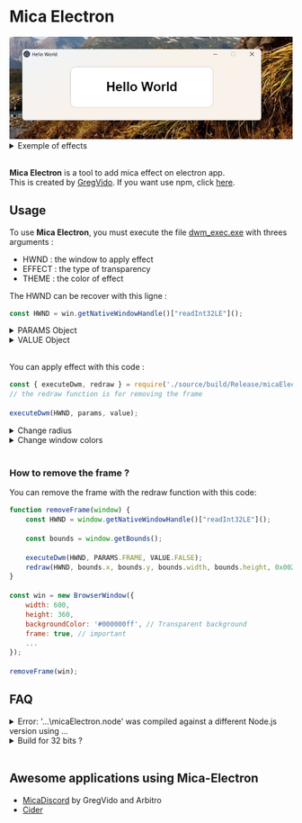 <h1>Mica Electron</h1>

<img src="files/img/img.png" name="exemple">
<details>
  <summary>Exemple of effects</summary>
  <div align=center>
	<img src="files/img/demo-1.png" name="demo 0" width="30%">
	<img src="files/img/demo-2.png" name="demo 1" width="30%">
	<img src="files/img/demo-3.png" name="demo 2" width="30%"> 
  </div> 
</details><br> 

<b>Mica Electron</b> is a tool to add mica effect on electron app.<br>
This is created by <a href="https://www.youtube.com/gregvido">GregVido</a>.
If you want use npm, click <a href="https://www.npmjs.com/package/mica-electron">here</a>.

<h2>Usage</h2>
To use <b>Mica Electron</b>, you must execute the file <a href="dwm_exec.exe">dwm_exec.exe</a> with threes arguments :<br>

- HWND : the window to apply effect
- EFFECT : the type of transparency
- THEME : the color of effect

The HWND can be recover with this ligne :
```js
const HWND = win.getNativeWindowHandle()["readInt32LE"]();
```
<details>
  <summary>PARAMS Object</summary>
  The params is a number, you can has an object to help you:

```js
    const PARAMS = {
        BACKGROUND: {
            AUTO: 0,
            NONE: 1,
            ACRYLIC: 3,         // Acrylic
            MICA: 2,            // Mica
            TABBED_MICA: 4      // Mica tabbed
        },
        CORNER: 5,
        BORDER_COLOR: 6,
        CAPTION_COLOR: 7,
        TEXT_COLOR: 8,
        FRAME: 9
    }
```
</details>

<details>
  <summary>VALUE Object</summary>
The value is a string, you can has an object to help you:

```js
const VALUE = {
    THEME: {
        AUTO: 0,	// select theme by the windows theme
        DARK: 1,	// select the dark theme
        LIGHT: 2,	// select the white theme
    },
    CORNER: {
        DEFAULT: 0,
        DONOTROUND: 1,
        ROUND: 2,
        ROUNDSMALL: 3
    },
    COLOR: {
        RED: 0x000000FF,
        GREEN: 0x0000FF00,
        BLUE: 0x00FF0000,
        BLACK: 0x00000000,
        WHITE: 0x00FFFFFF,
        FROM_RGB: (r, g, b) => {
            return r + (g << 8) + (b << 16);
        }
    },
    FALSE: 0,
    TRUE: 1
}
```
</details><br>

You can apply effect with this code :
```js
const { executeDwm, redraw } = require('./source/build/Release/micaElectron');
// the redraw function is for removing the frame

executeDwm(HWND, params, value);
```

<details>
  <summary>Change radius</summary>
    You can change corner radius :

```js
executeDwm(HWND, PARAMS.CORNER, VALUE.CORNER.ROUND);		// Rounded
executeDwm(HWND, PARAMS.CORNER, VALUE.CORNER.ROUNDSMALL);	// Small rounded
executeDwm(HWND, PARAMS.CORNER, VALUE.CORNER.DONOTROUND);	// Square
```
<div align=center>
<img src="files/img/corner-1.png" name="corner 0" width="10%">
<img src="files/img/corner-2.png" name="corner 1" width="10%">
<img src="files/img/corner-3.png" name="corner 2" width="10%"> 
</div>
</details>

<details>
  <summary>Change window colors</summary>
    You can change window colors :

```js
executeDwm(HWND, PARAMS.BORDER_COLOR, VALUE.COLOR.FROM_RGB(244, 11, 11));	// Border color
executeDwm(HWND, PARAMS.CAPTION_COLOR, VALUE.COLOR.FROM_RGB(38, 38, 38));	// Background titlebar color
executeDwm(HWND, PARAMS.TEXT_COLOR, VALUE.COLOR.WHITE);			// Title text color
```
<div align=center>
<img src="files/img/border.png" name="border" width="50%">
</div>
</details><br>

<h3>How to remove the frame ?</h3>

You can remove the frame with the redraw function with this code:

```js
function removeFrame(window) {
    const HWND = window.getNativeWindowHandle()["readInt32LE"]();

    const bounds = window.getBounds();

    executeDwm(HWND, PARAMS.FRAME, VALUE.FALSE);
    redraw(HWND, bounds.x, bounds.y, bounds.width, bounds.height, 0x0020);
}

const win = new BrowserWindow({
    width: 600,
    height: 360,
    backgroundColor: '#000000ff', // Transparent background
    frame: true, // important
    ...
});

removeFrame(win);
```

## FAQ
<details>
  <summary>Error: '...\micaElectron.node' was compiled against a different Node.js version using ...</summary>
  If you are an error of nodejs version, use electron-packager to rebuild the project with the good version.

  ```bash
  $ npm install electron
  $ npm install electron-rebuild
  $ .\node_modules\.bin\electron-rebuild
  ```
</details>
<details>
  <summary>Build for 32 bits ?</summary>

  If you want use `mica-electron` with 32 bits electron app, rebuild C++ script

``` bash
$ node-gyp rebuild --arch=ia32
```
</details>
<br>

## Awesome applications using Mica-Electron

- [MicaDiscord](https://www.micadiscord.com/) by GregVido and Arbitro
- [Cider](https://github.com/ciderapp/Cider)